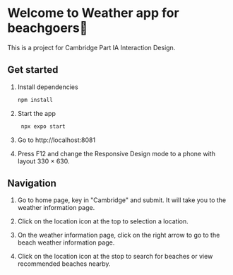 # Welcome to Weather app for beachgoers👋

This is a project for Cambridge Part IA Interaction Design.

## Get started

1. Install dependencies

   ```bash
   npm install
   ```

2. Start the app

   ```bash
    npx expo start
   ```

3. Go to http://localhost:8081

4. Press F12 and change the Responsive Design mode to a phone with layout 330 $\times$ 630.


## Navigation

1. Go to home page, key in "Cambridge" and submit. It will take you to the weather information page.

2. Click on the location icon at the top to selection a location.

3. On the weather information page, click on the right arrow to go to the beach weather information page.

4. Click on the location icon at the stop to search for beaches or view recommended beaches nearby.